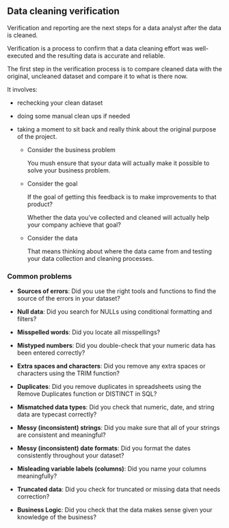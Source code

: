 ## Data cleaning verification

Verification and reporting are the next steps for a data analyst after the data is cleaned. 

Verification is a process to confirm that a data cleaning effort was well-executed and the resulting data is accurate and reliable.

The first step in the verification process is to compare cleaned data with the original, uncleaned dataset and compare it to what is there now.

It involves:

- rechecking your clean dataset
- doing some manual clean ups if needed
- taking a moment to sit back and really think about the original purpose of the project.

  - Consider the business problem

    You mush ensure that syour data will actually make it possible to solve your business problem.

  - Consider the goal

    If the goal of getting this feedback is to make improvements to that product?

    Whether the data you've collected and cleaned will actually help your company achieve that goal?

  - Consider the data

    That means thinking about where the data came from and testing your data collection and cleaning processes.

### Common problems

- **Sources of errors**: Did you use the right tools and functions to find the source of the errors in your dataset?

- **Null data**: Did you search for NULLs using conditional formatting and filters?

- **Misspelled words**: Did you locate all misspellings?

- **Mistyped numbers**: Did you double-check that your numeric data has been entered correctly?

- **Extra spaces and characters**: Did you remove any extra spaces or characters using the TRIM function?

- **Duplicates**: Did you remove duplicates in spreadsheets using the Remove Duplicates function or DISTINCT in SQL?

- **Mismatched data types**: Did you check that numeric, date, and string data are typecast correctly?

- **Messy (inconsistent) strings**: Did you make sure that all of your strings are consistent and meaningful?

- **Messy (inconsistent) date formats**: Did you format the dates consistently throughout your dataset?

- **Misleading variable labels (columns)**: Did you name your columns meaningfully?

- **Truncated data**: Did you check for truncated or missing data that needs correction?

- **Business Logic**: Did you check that the data makes sense given your knowledge of the business?
